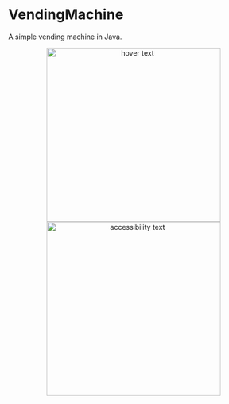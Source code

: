 # VendingMachine
A simple vending machine in Java.


<p align="center">
  <img src="https://imgur.com/VAJTNdD" width="350" title="hover text">
  <img src="https://imgur.com/r944m2I" width="350" alt="accessibility text">
</p>
